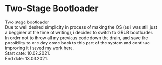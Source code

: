 # Two-Stage Bootloader
Two stage bootloader\
Due to well desired simplicity in process of making the OS (as i was still just a begginer at the time of writing), i decided to switch to GRUB bootloader.\
In order not to throw all my previous code down the drain, and save the possibility to one day come back to this part of the system and continue improving it i saved my work here. \
Start date: 10.02.2021.\
End   date: 13.03.2021.
